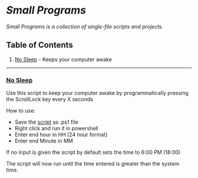 # _Small Programs_ 

_Small Programs is a collection of single-file scripts and projects._

## Table of Contents

1. [No Sleep](#no-sleep) - Keeps your computer awake

***
### [No Sleep](https://github.com/abhilashreddysh/smallprograms/blob/main/noSleep.ps1)

Use this script to keep your computer awake by programmatically pressing the ScrollLock key every X seconds
  
How to use:
- Save the [script](https://github.com/abhilashreddysh/smallprograms/blob/main/noSleep.ps1) as .ps1 file
- Right click and run it in powershell
- Enter end hour in HH (24 hour format)
- Enter end Minute in MM

If no input is given the script by default sets the time to 6:00 PM (18:00)

The script will now run until the time entered is greater than the system time.
